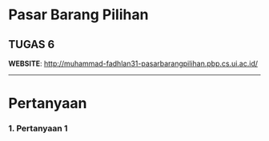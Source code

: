 # Pasar Barang Pilihan

## TUGAS 6

**WEBSITE**: <http://muhammad-fadhlan31-pasarbarangpilihan.pbp.cs.ui.ac.id/>

---

# Pertanyaan

### 1. **Pertanyaan 1**
   